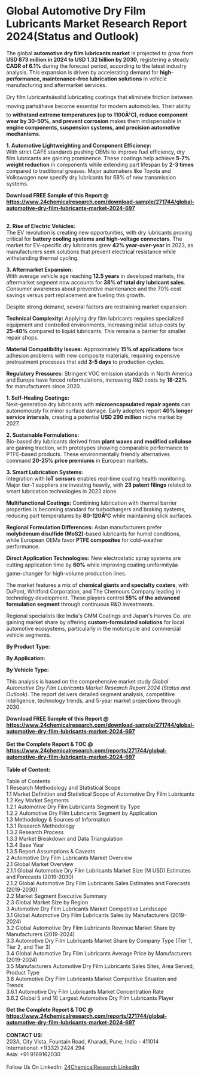 <h1>Global Automotive Dry Film Lubricants Market Research Report 2024(Status and Outlook)</h1><p>The global <strong>automotive dry film lubricants market</strong> is projected to grow from <strong>USD 873 million in 2024 to USD 1.32 billion by 2030</strong>, registering a steady <strong>CAGR of 6.1%</strong> during the forecast period, according to the latest industry analysis. This expansion is driven by accelerating demand for <strong>high-performance, maintenance-free lubrication solutions</strong> in vehicle manufacturing and aftermarket services.</p><p>Dry film lubricantsâsolid lubricating coatings that eliminate friction between moving partsâhave become essential for modern automobiles. Their ability to <strong>withstand extreme temperatures (up to 1100Â°C), reduce component wear by 30-50%, and prevent corrosion</strong> makes them indispensable in <strong>engine components, suspension systems, and precision automotive mechanisms</strong>.</p><p><strong>1. Automotive Lightweighting and Component Efficiency:</strong><br>
With strict CAFE standards pushing OEMs to improve fuel efficiency, dry film lubricants are gaining prominence. These coatings help achieve <strong>5-7% weight reduction</strong> in components while extending part lifespan by <strong>2-3 times</strong> compared to traditional greases. Major automakers like Toyota and Volkswagen now specify dry lubricants for 68% of new transmission systems.</p><div><b>Download FREE Sample of this Report @ 
            <a href="https://www.24chemicalresearch.com/download-sample/271744/global-automotive-dry-film-lubricants-market-2024-697">
            https://www.24chemicalresearch.com/download-sample/271744/global-automotive-dry-film-lubricants-market-2024-697</a></b></div><br><p><strong>2. Rise of Electric Vehicles:</strong><br>
The EV revolution is creating new opportunities, with dry lubricants proving critical for <strong>battery cooling systems and high-voltage connectors</strong>. The market for EV-specific dry lubricants grew <strong>42% year-over-year</strong> in 2023, as manufacturers seek solutions that prevent electrical resistance while withstanding thermal cycling.</p><p><strong>3. Aftermarket Expansion:</strong><br>
With average vehicle age reaching <strong>12.5 years</strong> in developed markets, the aftermarket segment now accounts for <strong>38% of total dry lubricant sales</strong>. Consumer awareness about preventive maintenance and the 70% cost savings versus part replacement are fueling this growth.</p><p>Despite strong demand, several factors are restraining market expansion:</p><p><strong>Technical Complexity:</strong> Applying dry film lubricants requires specialized equipment and controlled environments, increasing initial setup costs by <strong>25-40%</strong> compared to liquid lubricants. This remains a barrier for smaller repair shops.</p><p><strong>Material Compatibility Issues:</strong> Approximately <strong>15% of applications</strong> face adhesion problems with new composite materials, requiring expensive pretreatment processes that add <strong>3-5 days</strong> to production cycles.</p><p><strong>Regulatory Pressures:</strong> Stringent VOC emission standards in North America and Europe have forced reformulations, increasing R&amp;D costs by <strong>18-22%</strong> for manufacturers since 2020.</p><p><strong>1. Self-Healing Coatings:</strong><br>
Next-generation dry lubricants with <strong>microencapsulated repair agents</strong> can autonomously fix minor surface damage. Early adopters report <strong>40% longer service intervals</strong>, creating a potential <strong>USD 290 million</strong> niche market by 2027.</p><p><strong>2. Sustainable Formulations:</strong><br>
Bio-based dry lubricants derived from <strong>plant waxes and modified cellulose</strong> are gaining traction, with prototypes showing comparable performance to PTFE-based products. These environmentally friendly alternatives command <strong>20-25% price premiums</strong> in European markets.</p><p><strong>3. Smart Lubrication Systems:</strong><br>
Integration with <strong>IoT sensors</strong> enables real-time coating health monitoring. Major tier-1 suppliers are investing heavily, with <strong>23 patent filings</strong> related to smart lubrication technologies in 2023 alone.</p><p><strong>Multifunctional Coatings:</strong> Combining lubrication with thermal barrier properties is becoming standard for turbochargers and braking systems, reducing part temperatures by <strong>80-120Â°C</strong> while maintaining slick surfaces.</p><p><strong>Regional Formulation Differences:</strong> Asian manufacturers prefer <strong>molybdenum disulfide (MoS2)</strong>-based lubricants for humid conditions, while European OEMs favor <strong>PTFE composites</strong> for cold-weather performance.</p><p><strong>Direct Application Technologies:</strong> New electrostatic spray systems are cutting application time by <strong>60%</strong> while improving coating uniformityâa game-changer for high-volume production lines.</p><p>The market features a mix of <strong>chemical giants and specialty coaters</strong>, with DuPont, Whitford Corporation, and The Chemours Company leading in technology development. These players control <strong>55% of the advanced formulation segment</strong> through continuous R&amp;D investments.</p><p>Regional specialists like India's GMM Coatings and Japan's Harves Co. are gaining market share by offering <strong>custom-formulated solutions</strong> for local automotive ecosystems, particularly in the motorcycle and commercial vehicle segments.</p><p><strong>By Product Type:</strong></p><p><strong>By Application:</strong></p><p><strong>By Vehicle Type:</strong></p><p>This analysis is based on the comprehensive market study <em>Global Automotive Dry Film Lubricants Market Research Report 2024 (Status and Outlook)</em>. The report delivers detailed segment analysis, competitive intelligence, technology trends, and 5-year market projections through 2030.</p><div><b>Download FREE Sample of this Report @ 
            <a href="https://www.24chemicalresearch.com/download-sample/271744/global-automotive-dry-film-lubricants-market-2024-697">
            https://www.24chemicalresearch.com/download-sample/271744/global-automotive-dry-film-lubricants-market-2024-697</a></b></div><br><div><b>Get the Complete Report & TOC @ 
            <a href="https://www.24chemicalresearch.com/reports/271744/global-automotive-dry-film-lubricants-market-2024-697">
            https://www.24chemicalresearch.com/reports/271744/global-automotive-dry-film-lubricants-market-2024-697</a></b></div><br>
            <b>Table of Content:</b><p>Table of Contents<br />
1 Research Methodology and Statistical Scope<br />
1.1 Market Definition and Statistical Scope of Automotive Dry Film Lubricants<br />
1.2 Key Market Segments<br />
1.2.1 Automotive Dry Film Lubricants Segment by Type<br />
1.2.2 Automotive Dry Film Lubricants Segment by Application<br />
1.3 Methodology & Sources of Information<br />
1.3.1 Research Methodology<br />
1.3.2 Research Process<br />
1.3.3 Market Breakdown and Data Triangulation<br />
1.3.4 Base Year<br />
1.3.5 Report Assumptions & Caveats<br />
2 Automotive Dry Film Lubricants Market Overview<br />
2.1 Global Market Overview<br />
2.1.1 Global Automotive Dry Film Lubricants Market Size (M USD) Estimates and Forecasts (2019-2030)<br />
2.1.2 Global Automotive Dry Film Lubricants Sales Estimates and Forecasts (2019-2030)<br />
2.2 Market Segment Executive Summary<br />
2.3 Global Market Size by Region<br />
3 Automotive Dry Film Lubricants Market Competitive Landscape<br />
3.1 Global Automotive Dry Film Lubricants Sales by Manufacturers (2019-2024)<br />
3.2 Global Automotive Dry Film Lubricants Revenue Market Share by Manufacturers (2019-2024)<br />
3.3 Automotive Dry Film Lubricants Market Share by Company Type (Tier 1, Tier 2, and Tier 3)<br />
3.4 Global Automotive Dry Film Lubricants Average Price by Manufacturers (2019-2024)<br />
3.5 Manufacturers Automotive Dry Film Lubricants Sales Sites, Area Served, Product Type<br />
3.6 Automotive Dry Film Lubricants Market Competitive Situation and Trends<br />
3.6.1 Automotive Dry Film Lubricants Market Concentration Rate<br />
3.6.2 Global 5 and 10 Largest Automotive Dry Film Lubricants Player</p><div><b>Get the Complete Report & TOC @ 
            <a href="https://www.24chemicalresearch.com/reports/271744/global-automotive-dry-film-lubricants-market-2024-697">
            https://www.24chemicalresearch.com/reports/271744/global-automotive-dry-film-lubricants-market-2024-697</a></b></div><br><b>CONTACT US:</b><br>
            203A, City Vista, Fountain Road, Kharadi, Pune, India - 411014<br>
            International: +1(332) 2424 294<br>
            Asia: +91 9169162030 <br><br>
            Follow Us On LinkedIn: <a href="https://www.linkedin.com/company/24chemicalresearch/">24ChemicalResearch LinkedIn</a>
